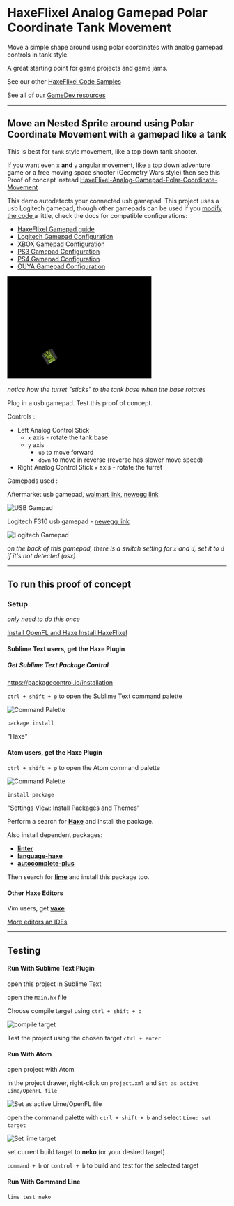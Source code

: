 # HaxeFlixel Analog Gamepad Polar Coordinate Tank Movement

Move a simple shape around using polar coordinates with analog gamepad controls in tank style

A great starting point for game projects and game jams.

See our other [HaxeFlixel Code Samples](https://github.com/GomaGames?query=HaxeFlixel)

See all of our [GameDev resources](http://gomagames.github.io/)

----

## Move an Nested Sprite around using Polar Coordinate Movement with a gamepad like a tank

This is best for `tank` style movement, like a top down tank shooter.

If you want even `x` **and** `y` angular movement, like a top down adventure game or a free moving space shooter (Geometry Wars style) then see this Proof of concept instead [HaxeFlixel-Analog-Gamepad-Polar-Coordinate-Movement](https://github.com/GomaGames/HaxeFlixel-Analog-Gamepad-Polar-Coordinate-Movement)

This demo autodetects your connected usb gamepad.
This project uses a usb Logitech gamepad, though other gamepads can be used if you [ modify the code ](/source/PlayState.hx) a little, check the docs for compatible configurations:

- [HaxeFlixel Gamepad guide](http://haxeflixel.com/documentation/gamepads/)
- [Logitech Gamepad Configuration](https://github.com/HaxeFlixel/flixel/blob/master/flixel/input/gamepad/LogitechButtonID.hx)
- [XBOX Gamepad Configuration](https://github.com/HaxeFlixel/flixel/blob/master/flixel/input/gamepad/XboxButtonID.hx)
- [PS3 Gamepad Configuration](https://github.com/HaxeFlixel/flixel/blob/master/flixel/input/gamepad/PS3ButtonID.hx)
- [PS4 Gamepad Configuration](https://github.com/HaxeFlixel/flixel/blob/master/flixel/input/gamepad/PS4ButtonID.hx)
- [OUYA Gamepad Configuration](https://github.com/HaxeFlixel/flixel/blob/master/flixel/input/gamepad/OUYAButtonID.hx)


![movement](/doc/movement.gif)

_notice how the turret "sticks" to the tank base when the base rotates_


Plug in a usb gamepad.
Test this proof of concept.

Controls :

- Left Analog Control Stick
  - `x` axis - rotate the tank base
  - `y` axis
    - `up` to move forward
    - `down`  to move in reverse (reverse has slower move speed)
- Right Analog Control Stick `x` axis - rotate the turret

Gamepads used :

Aftermarket usb gamepad, [walmart link](http://www.walmart.com/ip/POWER-A-PS3-ProEX-Wired-Controller-Black-PS3-Playstation-3/14962336), [newegg link](http://www.newegg.com/Product/Product.aspx?Item=N82E16879815015)

![USB Gampad](http://i5.walmartimages.com/dfw/dce07b8c-f05b/k2-_8c4a253a-abcf-474d-bf5c-f2c4725ce7f3.v1.jpg)

Logitech F310 usb gamepad - [newegg link](http://www.newegg.com/Product/Product.aspx?Item=N82E16826104402)

![Logitech Gamepad](http://gaming.logitech.com/assets/47832/f310-gaming-gamepad-images.png)

_on the back of this gamepad, there is a switch setting for `x` and `d`, set it to `d` if it's not detected (osx)_

----

## To run this proof of concept

### Setup
_only need to do this once_

[ Install OpenFL and Haxe ](http://www.openfl.org/documentation/setup/)
[ Install HaxeFlixel ](http://haxeflixel.com/documentation/install-haxeflixel)

#### Sublime Text users, get the Haxe Plugin

##### Get Sublime Text Package Control
https://packagecontrol.io/installation

`ctrl + shift + p` to open the Sublime Text command palette

![Command Palette](http://i.imgur.com/UlD29KO.png)

````
package install
````
"Haxe"


#### Atom users, get the Haxe Plugin

`ctrl + shift + p` to open the Atom command palette

![Command Palette](http://i.imgur.com/hwEtnnf.png)

````
install package
````
"Settings View: Install Packages and Themes"

Perform a search for [**Haxe**](https://atom.io/packages/haxe) and install the package.

Also install dependent packages:

- [ **linter** ](https://atom.io/packages/linter)
- [ **language-haxe** ](https://atom.io/packages/language-haxe)
- [ **autocomplete-plus** ](https://atom.io/packages/autocomplete-plus)

Then search for [**lime**](https://atom.io/packages/lime) and install this package too.


#### Other Haxe Editors

Vim users, get [**vaxe**](https://github.com/jdonaldson/vaxe)

[More editors an IDEs](http://haxe.org/documentation/introduction/editors-and-ides.html)

----

## Testing

#### Run With Sublime Text Plugin

open this project in Sublime Text

open the `Main.hx` file

Choose compile target using `ctrl + shift + b`

![compile target](http://i.imgur.com/8wFfZSe.png)

Test the project using the chosen target `ctrl + enter`

#### Run With Atom

open project with Atom

in the project drawer, right-click on `project.xml` and `Set as active Lime/OpenFL file`

![Set as active Lime/OpenFL file](http://i.imgur.com/DQubtrW.png)

open the command palette with `ctrl + shift + b` and select `Lime: set target`

![Set lime target](http://i.imgur.com/iA8M2zP.png)

set current build target to **neko** (or your desired target)

`command + b` or `control + b` to build and test for the selected target


#### Run With Command Line

````
lime test neko
````
